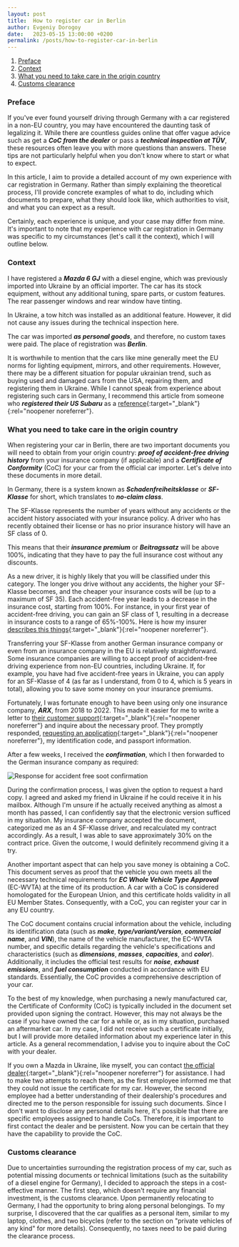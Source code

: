 ```yaml
---
layout: post
title:  How to register car in Berlin
author: Evgeniy Dorogoy
date:   2023-05-15 13:00:00 +0200
permalink: /posts/how-to-register-car-in-berlin
---
```

1. [Preface](#preface)
2. [Context](#context)
3. [What you need to take care in the origin country](#what-you-need-to-take-care-in-the-origin-country)
4. [Customs clearance](#customs-clearance)

### Preface
If you've ever found yourself driving through Germany with a car registered in a non-EU country, you may have 
encountered the daunting task of legalizing it. While there are countless guides online that offer vague advice 
such as get a ***CoC from the dealer*** or pass a ***technical inspection at TÜV***, 
these resources often leave you with more questions than answers. These tips are not particularly helpful when you 
don't know where to start or what to expect.

In this article, I aim to provide a detailed account of my own experience with car registration in Germany. 
Rather than simply explaining the theoretical process, I'll provide concrete examples of what to do, 
including which documents to prepare, what they should look like, which authorities to visit, and what you can 
expect as a result. 

Certainly, each experience is unique, and your case may differ from mine. It's important to note that my experience 
with car registration in Germany was specific to my circumstances (let's call it the context), 
which I will outline below.

### Context
I have registered a ***Mazda 6 GJ*** with a diesel engine, which was previously imported into Ukraine by 
an official importer. The car has its stock equipment, without any additional tuning, spare parts, or custom features. 
The rear passenger windows and rear window have tinting.

In Ukraine, a tow hitch was installed as an additional feature. However, it did not cause any issues during the 
technical inspection here. 

The car was imported ***as personal goods***, and therefore, no custom taxes were paid. 
The place of registration was ***Berlin***.

It is worthwhile to mention that the cars like mine generally meet the EU norms for lighting equipment, mirrors, 
and other requirements. However, there may be a different situation for popular ukrainian trend, such as buying used 
and damaged cars from the USA, repairing them, and registering them in Ukraine. While I cannot speak from experience 
about registering such cars in Germany, I recommend this article from someone who ***registered their 
US Subaru*** as a [reference](http://crankydriver.com/word/are-you-tuv-enough-2){:target="_blank"}{:rel="noopener noreferrer"}.

### What you need to take care in the origin country
When registering your car in Berlin, there are two important documents you will need to obtain from your origin 
country: ***proof of accident-free driving history*** from your insurance company (if applicable) and 
a ***Certificate of Conformity*** (CoC) for your car from the official car importer. Let's delve into these 
documents in more detail.

In Germany, there is a system known as ***Schadenfreiheitsklasse*** or ***SF-Klasse*** for short, which translates to 
***no-claim class***. 

The SF-Klasse represents the number of years without any accidents or the accident history 
associated with your insurance policy. A driver who has recently obtained their license or has no prior insurance 
history will have an SF class of 0. 

This means that their ***insurance premium*** or ***Beitragssatz*** will be 
above 100%, indicating that they have to pay the full insurance cost without any discounts. 

As a new driver, it is highly likely that you will be classified under this category. The longer you drive without 
any accidents, the higher your SF-Klasse becomes, and the cheaper your insurance costs will be (up to a maximum of SF 35). 
Each accident-free year leads to a decrease in the insurance cost, starting  from 100%. For instance, in your first 
year of accident-free driving, you can gain an SF class of 1, resulting in a decrease in insurance costs to a 
range of 65%-100%. Here is how my insurer [describes this things](https://www.huk24.de/autoversicherung/kfz-ratgeber/schadenfreiheitsklasse){:target="_blank"}{:rel="noopener noreferrer"}.  

Transferring your SF-Klasse from another German insurance company or even from an insurance company in the EU is 
relatively straightforward. Some insurance companies are willing to accept proof of accident-free driving experience 
from non-EU countries, including Ukraine. If, for example, you have had five accident-free years in Ukraine, you can 
apply for an SF-Klasse of 4 (as far as I understand, from 0 to 4, which is 5 years in total), allowing you to save 
some money on your insurance premiums.

Fortunately, I was fortunate enough to have been using only one insurance company, ***ARX***, from 2018 to 2022. 
This made it easier for me to write a letter to [their customer support](https://arx.com.ua/kontakty){:target="_blank"}{:rel="noopener noreferrer"} 
and inquire about the necessary proof. They promptly responded, [requesting an application](/assets/files/how_to_register_car_in_berlin/c3_request_for_accident_free_soot_confirmation.pdf){:target="_blank"}{:rel="noopener noreferrer"}, 
my identification code, and passport information. 

After a few weeks, I received the ***confirmation***, which I then forwarded to the German insurance company as required:

![Response for accident free soot confirmation](/assets/images/how_to_register_car_in_berlin/c3_response_for_accident_free_soot_confirmation.jpg "Response for accident free soot confirmation")

During the confirmation process, I was given the option to request a hard copy. 
I agreed and asked my friend in Ukraine if he could receive it in his mailbox. Although I'm unsure if he actually 
received anything as almost a month has passed, I can confidently say that the electronic version sufficed 
in my situation. My insurance company accepted the document, categorized me as an 4 SF-Klasse driver, and 
recalculated my contract accordingly. As a result, I was able to save approximately 30% on the contract price. 
Given the outcome, I would definitely recommend giving it a try.

Another important aspect that can help you save money is obtaining a CoC. This document serves as proof that the 
vehicle you own meets all the necessary technical requirements for ***EC Whole Vehicle Type Approval*** (EC-WVTA) 
at the time of its production. A car with a CoC is considered homologated for the European Union, 
and this certificate holds validity in all EU Member States. Consequently, with a CoC, 
you can register your car in any EU country.

The CoC document contains crucial information about the vehicle, including its identification data 
(such as ***make***, ***type/variant/version***, ***commercial name***, and ***VIN***), the name of the 
vehicle manufacturer, the EC-WVTA number, and specific details regarding the vehicle's specifications and 
characteristics (such as ***dimensions***, ***masses***, ***capacities***, and ***color***). Additionally, 
it includes the official test results for ***noise***, ***exhaust emissions***, and ***fuel consumption*** 
conducted in accordance with EU standards. Essentially, the CoC provides a comprehensive description of your car.

To the best of my knowledge, when purchasing a newly manufactured car, the Certificate of Conformity (CoC) is typically 
included in the document set provided upon signing the contract. However, this may not always be the case if you have 
owned the car for a while or, as in my situation, purchased an aftermarket car. In my case, I did not receive such 
a certificate initially, but I will provide more detailed information about my experience later in this article. 
As a general recommendation, I advise you to inquire about the CoC with your dealer.

If you own a Mazda in Ukraine, like myself, you can contact [the official dealer](https://mazda.com.ua/mazda-na-pochaini/contacts){:target="_blank"}{:rel="noopener noreferrer"} for assistance.
I had to make two attempts to reach them, as the first employee informed me that they could not issue the 
certificate for my car. However, the second employee had a better understanding of their dealership's procedures and 
directed me to the person responsible for issuing such documents. Since I don't want to disclose any personal details 
here, it's possible that there are specific employees assigned to handle CoCs. Therefore, it is important to first 
contact the dealer and be persistent. Now you can be certain that they have the capability to provide the CoC.

### Customs clearance
Due to uncertainties surrounding the registration process of my car, such as potential missing documents or technical 
limitations (such as the suitability of a diesel engine for Germany), I decided to approach the steps in a 
cost-effective manner. The first step, which doesn't require any financial investment, is the customs clearance.
Upon permanently relocating to Germany, I had the opportunity to bring along personal belongings. To my surprise, 
I discovered that the car qualifies as a personal item, similar to my laptop, clothes, and two bicycles 
(refer to the section on "private vehicles of any kind" for more details). Consequently, no taxes need to be paid 
during the clearance process.